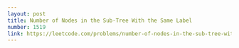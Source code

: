 ```yaml
---
layout: post
title: Number of Nodes in the Sub-Tree With the Same Label
number: 1519
link: https://leetcode.com/problems/number-of-nodes-in-the-sub-tree-with-the-same-label
---
```

